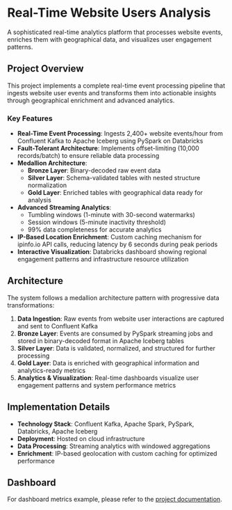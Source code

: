 # Real-Time Website Users Analysis

A sophisticated real-time analytics platform that processes website events, enriches them with geographical data, and visualizes user engagement patterns.

## Project Overview

This project implements a complete real-time event processing pipeline that ingests website user events and transforms them into actionable insights through geographical enrichment and advanced analytics.

### Key Features

- **Real-Time Event Processing**: Ingests 2,400+ website events/hour from Confluent Kafka to Apache Iceberg using PySpark on Databricks
- **Fault-Tolerant Architecture**: Implements offset-limiting (10,000 records/batch) to ensure reliable data processing
- **Medallion Architecture**:
  - **Bronze Layer**: Binary-decoded raw event data
  - **Silver Layer**: Schema-validated tables with nested structure normalization
  - **Gold Layer**: Enriched tables with geographical data ready for analysis
- **Advanced Streaming Analytics**:
  - Tumbling windows (1-minute with 30-second watermarks)
  - Session windows (5-minute inactivity threshold)
  - 99% data completeness for accurate analytics
- **IP-Based Location Enrichment**: Custom caching mechanism for ipinfo.io API calls, reducing latency by 6 seconds during peak periods
- **Interactive Visualization**: Databricks dashboard showing regional engagement patterns and infrastructure resource utilization

## Architecture

The system follows a medallion architecture pattern with progressive data transformations:

1. **Data Ingestion**: Raw events from website user interactions are captured and sent to Confluent Kafka
2. **Bronze Layer**: Events are consumed by PySpark streaming jobs and stored in binary-decoded format in Apache Iceberg tables
3. **Silver Layer**: Data is validated, normalized, and structured for further processing
4. **Gold Layer**: Data is enriched with geographical information and analytics-ready metrics
5. **Analytics & Visualization**: Real-time dashboards visualize user engagement patterns and system performance metrics

## Implementation Details

- **Technology Stack**: Confluent Kafka, Apache Spark, PySpark, Databricks, Apache Iceberg
- **Deployment**: Hosted on cloud infrastructure
- **Data Processing**: Streaming analytics with windowed aggregations
- **Enrichment**: IP-based geolocation with custom caching for optimized performance

## Dashboard

For dashboard metrics example, please refer to the [project documentation](./databricks/website-traffic-dashboard.pdf).



